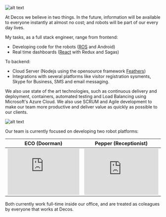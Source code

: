 
![alt text](/imgs/decos/decos_logo_gray.png)

At Decos we believe in two things. In the future, information will be available to everyone instantly at almost no cost; and robots will be part of our every day lives.

My tasks, as a full stack engineer, range from frontend:
* Developing code for the robots ([ROS](http://www.ros.org) and Android)
* Real time dashboards ([React](https://github.com/diegohaz/arc) with Redux and Sagas)   

To backend:   

* Cloud Server (Nodejs using the opensource framework [Feathers](https://github.com/feathersjs/feathers))
* Integrations with several platforms like visitor registration sysments, Skype for Business, SMS and email messaging.   

We also use state of the art technologies, such as continuous delivery and deployment, containers, automated testing and Load Balancing using Microsoft's Azure Cloud. We also use SCRUM and Agile development to make our team more productive and deliver value as quickly as possible to our clients.    

![alt text](/imgs/decos/team_slim.jpg "Decos Robotics Team")

Our team is currently focused on developing two robot platforms:

|  ECO (Doorman) | Pepper (Receptionist) |
|----------------|-----------------------|
| <iframe width="100%"  src="https://www.youtube.com/embed/12fP-h06O14" frameborder="0" allowfullscreen></iframe> | <iframe width="100%"  src="https://www.youtube.com/embed/0sEi5cvjy34" frameborder="0" allowfullscreen></iframe> |   

Both currently work full-time inside our office, and are treated as coleagues by everyone that works at Decos.
